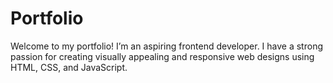 # Portfolio
Welcome to my portfolio! I’m an aspiring frontend developer. I have a strong passion for creating visually appealing and responsive web designs using HTML, CSS, and JavaScript.  
